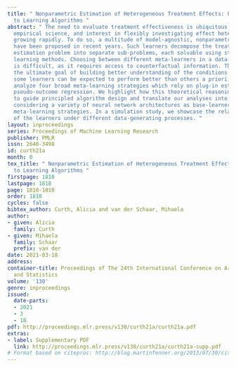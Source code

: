 ```yaml
---
title: " Nonparametric Estimation of Heterogeneous Treatment Effects: From Theory
  to Learning Algorithms "
abstract: " The need to evaluate treatment effectiveness is ubiquitous in most of
  empirical science, and interest in flexibly investigating effect heterogeneity is
  growing rapidly. To do so, a multitude of model-agnostic, nonparametric meta-learners
  have been proposed in recent years. Such learners decompose the treatment effect
  estimation problem into separate sub-problems, each solvable using standard supervised
  learning methods. Choosing between different meta-learners in a data-driven manner
  is difficult, as it requires access to counterfactual information. Therefore, with
  the ultimate goal of building better understanding of the conditions under which
  some learners can be expected to perform better than others a priori, we theoretically
  analyze four broad meta-learning strategies which rely on plug-in estimation and
  pseudo-outcome regression. We highlight how this theoretical reasoning can be used
  to guide principled algorithm design and translate our analyses into practice by
  considering a variety of neural network architectures as base-learners for the discussed
  meta-learning strategies. In a simulation study, we showcase the relative strengths
  of the learners under different data-generating processes. "
layout: inproceedings
series: Proceedings of Machine Learning Research
publisher: PMLR
issn: 2640-3498
id: curth21a
month: 0
tex_title: " Nonparametric Estimation of Heterogeneous Treatment Effects: From Theory
  to Learning Algorithms "
firstpage: 1810
lastpage: 1818
page: 1810-1818
order: 1810
cycles: false
bibtex_author: Curth, Alicia and van der Schaar, Mihaela
author:
- given: Alicia
  family: Curth
- given: Mihaela
  family: Schaar
  prefix: van der
date: 2021-03-18
address:
container-title: Proceedings of The 24th International Conference on Artificial Intelligence
  and Statistics
volume: '130'
genre: inproceedings
issued:
  date-parts:
  - 2021
  - 3
  - 18
pdf: http://proceedings.mlr.press/v130/curth21a/curth21a.pdf
extras:
- label: Supplementary PDF
  link: http://proceedings.mlr.press/v130/curth21a/curth21a-supp.pdf
# Format based on citeproc: http://blog.martinfenner.org/2013/07/30/citeproc-yaml-for-bibliographies/
---
```

